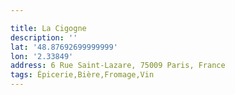 ```yaml
---

title: La Cigogne
description: ''
lat: '48.87692699999999'
lon: '2.33849'
address: 6 Rue Saint-Lazare, 75009 Paris, France
tags: Épicerie,Bière,Fromage,Vin
---
```

